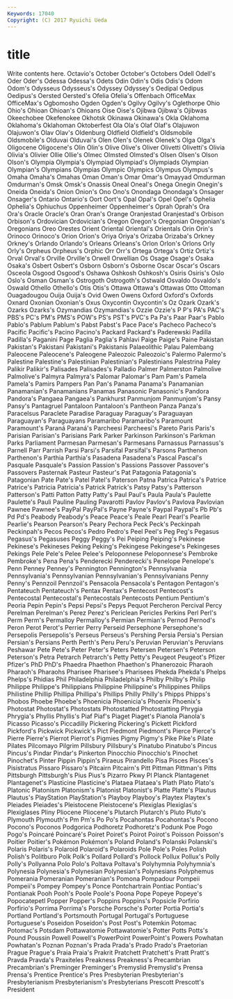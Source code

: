 ```yaml
---
Keywords: 17040 
Copyright: (C) 2017 Ryuichi Ueda
---
```


# title

Write contents here.
Octavio's October October's Octobers Odell Odell's
Oder Oder's Odessa Odessa's Odets Odin Odin's Odis Odis's Odom
Odom's Odysseus Odysseus's Odyssey Odyssey's Oedipal Oedipus Oedipus's Oersted Oersted's
Ofelia Ofelia's Offenbach OfficeMax OfficeMax's Ogbomosho Ogden Ogden's Ogilvy Ogilvy's
Oglethorpe Ohio Ohio's Ohioan Ohioan's Ohioans Oise Oise's Ojibwa Ojibwa's
Ojibwas Okeechobee Okefenokee Okhotsk Okinawa Okinawa's Okla Oklahoma Oklahoma's Oklahoman
Oktoberfest Ola Ola's Olaf Olaf's Olajuwon Olajuwon's Olav Olav's Oldenburg
Oldfield Oldfield's Oldsmobile Oldsmobile's Olduvai Olduvai's Olen Olen's Olenek Olenek's
Olga Olga's Oligocene Oligocene's Olin Olin's Olive Olive's Oliver Olivetti
Olivetti's Olivia Olivia's Olivier Ollie Ollie's Olmec Olmsted Olmsted's Olsen
Olsen's Olson Olson's Olympia Olympia's Olympiad Olympiad's Olympiads Olympian Olympian's
Olympians Olympias Olympic Olympics Olympus Olympus's Omaha Omaha's Omahas Oman
Oman's Omar Omar's Omayyad Omdurman Omdurman's Omsk Omsk's Onassis Oneal
Oneal's Onega Onegin Onegin's Oneida Oneida's Onion Onion's Ono Ono's
Onondaga Onondaga's Onsager Onsager's Ontario Ontario's Oort Oort's Opal Opal's
Opel Opel's Ophelia Ophelia's Ophiuchus Oppenheimer Oppenheimer's Oprah Oprah's Ora
Ora's Oracle Oracle's Oran Oran's Orange Oranjestad Oranjestad's Orbison Orbison's
Ordovician Ordovician's Oregon Oregon's Oregonian Oregonian's Oregonians Oreo Orestes Orient
Oriental Oriental's Orientals Orin Orin's Orinoco Orinoco's Orion Orion's Oriya
Oriya's Orizaba Orizaba's Orkney Orkney's Orlando Orlando's Orleans Orleans's Orlon
Orlon's Orlons Orly Orly's Orpheus Orpheus's Orphic Orr Orr's Ortega
Ortega's Ortiz Ortiz's Orval Orval's Orville Orville's Orwell Orwellian Os
Osage Osage's Osaka Osaka's Osbert Osbert's Osborn Osborn's Osborne Oscar
Oscar's Oscars Osceola Osgood Osgood's Oshawa Oshkosh Oshkosh's Osiris Osiris's
Oslo Oslo's Osman Osman's Ostrogoth Ostrogoth's Ostwald Osvaldo Osvaldo's Oswald
Othello Othello's Otis Otis's Ottawa Ottawa's Ottawas Otto Ottoman Ouagadougou
Ouija Ouija's Ovid Owen Owens Oxford Oxford's Oxfords Oxnard Oxonian
Oxonian's Oxus Oxycontin Oxycontin's Oz Ozark Ozark's Ozarks Ozarks's Ozymandias
Ozymandias's Ozzie Ozzie's P P's PA's PAC's PBS's PC's PM's
PMS's POW's PS's PST's PVC's Pa Pa's Paar Paar's Pablo
Pablo's Pablum Pablum's Pabst Pabst's Pace Pace's Pacheco Pacheco's Pacific
Pacific's Pacino Pacino's Packard Packard's Paderewski Padilla Padilla's Paganini Page
Paglia Paglia's Pahlavi Paige Paige's Paine Pakistan Pakistan's Pakistani Pakistani's
Pakistanis Palaeolithic Palau Palembang Paleocene Paleocene's Paleogene Paleozoic Paleozoic's Palermo
Palermo's Palestine Palestine's Palestinian Palestinian's Palestinians Palestrina Paley Palikir Palikir's
Palisades Palisades's Palladio Palmer Palmerston Palmolive Palmolive's Palmyra Palmyra's Palomar
Palomar's Pam Pam's Pamela Pamela's Pamirs Pampers Pan Pan's Panama
Panama's Panamanian Panamanian's Panamanians Panamas Panasonic Panasonic's Pandora Pandora's Pangaea
Pangaea's Pankhurst Panmunjom Panmunjom's Pansy Pansy's Pantagruel Pantaloon Pantaloon's Pantheon
Panza Panza's Paracelsus Paraclete Paradise Paraguay Paraguay's Paraguayan Paraguayan's Paraguayans
Paramaribo Paramaribo's Paramount Paramount's Paraná Paraná's Parcheesi Parcheesi's Pareto Paris
Paris's Parisian Parisian's Parisians Park Parker Parkinson Parkinson's Parkman Parks
Parliament Parmesan Parmesan's Parmesans Parnassus Parnassus's Parnell Parr Parrish Parsi
Parsi's Parsifal Parsifal's Parsons Parthenon Parthenon's Parthia Parthia's Pasadena Pasadena's
Pascal Pascal's Pasquale Pasquale's Passion Passion's Passions Passover Passover's Passovers
Pasternak Pasteur Pasteur's Pat Patagonia Patagonia's Patagonian Pate Pate's Patel
Patel's Paterson Patna Patrica Patrica's Patrice Patrice's Patricia Patricia's Patrick
Patrick's Patsy Patsy's Patterson Patterson's Patti Patton Patty Patty's Paul
Paul's Paula Paula's Paulette Paulette's Pauli Pauline Pauling Pavarotti Pavlov
Pavlov's Pavlova Pavlovian Pawnee Pawnee's PayPal PayPal's Payne Payne's Paypal
Paypal's Pb Pb's Pd Pd's Peabody Peabody's Peace Peace's Peale
Pearl Pearl's Pearlie Pearlie's Pearson Pearson's Peary Pechora Peck Peck's
Peckinpah Peckinpah's Pecos Pecos's Pedro Pedro's Peel Peel's Peg Peg's
Pegasus Pegasus's Pegasuses Peggy Peggy's Pei Peiping Peiping's Pekinese Pekinese's
Pekineses Peking Peking's Pekingese Pekingese's Pekingeses Pekings Pele Pele's Pelee
Pelee's Peloponnese Peloponnese's Pembroke Pembroke's Pena Pena's Penderecki Penderecki's Penelope
Penelope's Penn Penney Penney's Pennington Pennington's Pennsylvania Pennsylvania's Pennsylvanian Pennsylvanian's
Pennsylvanians Penny Penny's Pennzoil Pennzoil's Pensacola Pensacola's Pentagon Pentagon's Pentateuch
Pentateuch's Pentax Pentax's Pentecost Pentecost's Pentecostal Pentecostal's Pentecostals Pentecosts Pentium
Pentium's Peoria Pepin Pepin's Pepsi Pepsi's Pepys Pequot Percheron Percival
Percy Perelman Perelman's Perez Perez's Periclean Pericles Perkins Perl Perl's
Perm Perm's Permalloy Permalloy's Permian Permian's Pernod Pernod's Peron Perot
Perot's Perrier Perry Perseid Persephone Persephone's Persepolis Persepolis's Perseus Perseus's
Pershing Persia Persia's Persian Persian's Persians Perth Perth's Peru Peru's
Peruvian Peruvian's Peruvians Peshawar Pete Pete's Peter Peter's Peters Petersen
Petersen's Peterson Peterson's Petra Petrarch Petrarch's Petty Petty's Peugeot Peugeot's
Pfizer Pfizer's PhD PhD's Phaedra Phaethon Phaethon's Phanerozoic Pharaoh Pharaoh's
Pharaohs Pharisee Pharisee's Pharisees Phekda Phekda's Phelps Phelps's Phidias Phil
Philadelphia Philadelphia's Philby Philby's Philip Philippe Philippe's Philippians Philippine Philippine's
Philippines Philips Philistine Phillip Phillipa Phillipa's Phillips Philly Philly's Phipps
Phipps's Phobos Phoebe Phoebe's Phoenicia Phoenicia's Phoenix Phoenix's Photostat Photostat's
Photostats Photostatted Photostatting Phrygia Phrygia's Phyllis Phyllis's Piaf Piaf's Piaget
Piaget's Pianola Pianola's Picasso Picasso's Piccadilly Pickering Pickering's Pickett Pickford
Pickford's Pickwick Pickwick's Pict Piedmont Piedmont's Pierce Pierce's Pierre Pierre's
Pierrot Pierrot's Pigmies Pigmy Pigmy's Pike Pike's Pilate Pilates Pilcomayo
Pilgrim Pillsbury Pillsbury's Pinatubo Pinatubo's Pincus Pincus's Pindar Pindar's Pinkerton
Pinocchio Pinocchio's Pinochet Pinochet's Pinter Pippin Pippin's Piraeus Pirandello Pisa
Pisces Pisces's Pisistratus Pissaro Pissaro's Pitcairn Pitcairn's Pitt Pittman Pittman's
Pitts Pittsburgh Pittsburgh's Pius Pius's Pizarro Pkwy Pl Planck Plantagenet
Plantagenet's Plasticine Plasticine's Plataea Plataea's Plath Plato Plato's Platonic Platonism
Platonism's Platonist Platonist's Platte Platte's Plautus Plautus's PlayStation PlayStation's Playboy
Playboy's Playtex Playtex's Pleiades Pleiades's Pleistocene Pleistocene's Plexiglas Plexiglas's Plexiglases
Pliny Pliocene Pliocene's Plutarch Plutarch's Pluto Pluto's Plymouth Plymouth's Pm
Pm's Po Po's Pocahontas Pocahontas's Pocono Pocono's Poconos Podgorica Podhoretz
Podhoretz's Podunk Poe Pogo Pogo's Poincaré Poincaré's Poiret Poiret's Poirot
Poirot's Poisson Poisson's Poitier Poitier's Pokémon Pokémon's Poland Poland's Polanski
Polanski's Polaris Polaris's Polaroid Polaroid's Polaroids Pole Pole's Poles Polish
Polish's Politburo Polk Polk's Pollard Pollard's Pollock Pollux Pollux's Polly
Polly's Pollyanna Polo Polo's Poltava Poltava's Polyhymnia Polyhymnia's Polynesia Polynesia's
Polynesian Polynesian's Polynesians Polyphemus Pomerania Pomeranian Pomeranian's Pomona Pompadour Pompeii
Pompeii's Pompey Pompey's Ponce Pontchartrain Pontiac Pontiac's Pontianak Pooh Pooh's
Poole Poole's Poona Pope Popeye Popeye's Popocatepetl Popper Popper's Poppins
Poppins's Popsicle Porfirio Porfirio's Porrima Porrima's Porsche Porsche's Porter Portia
Portia's Portland Portland's Portsmouth Portugal Portugal's Portuguese Portuguese's Poseidon Poseidon's
Post Post's Potemkin Potomac Potomac's Potsdam Pottawatomie Pottawatomie's Potter Potts
Potts's Pound Poussin Powell Powell's PowerPoint PowerPoint's Powers Powhatan Powhatan's
Poznan Poznan's Prada Prada's Prado Prado's Praetorian Prague Prague's Praia
Praia's Prakrit Pratchett Pratchett's Pratt Pratt's Pravda Pravda's Praxiteles Preakness
Preakness's Precambrian Precambrian's Preminger Preminger's Premyslid Premyslid's Prensa Prensa's Prentice
Prentice's Pres Presbyterian Presbyterian's Presbyterianism Presbyterianism's Presbyterians Prescott Prescott's President
